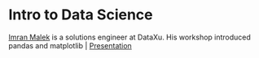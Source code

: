 **Intro to Data Science**
===================

[Imran Malek](http://imranmalek.com) is a solutions engineer at DataXu. His workshop introduced pandas and matplotlib | [Presentation](https://docs.google.com/presentation/d/1Qb6bzYBcAoKVyBI9Q0IOg7lon77JqeSXB3tKgoaCHkI/edit)